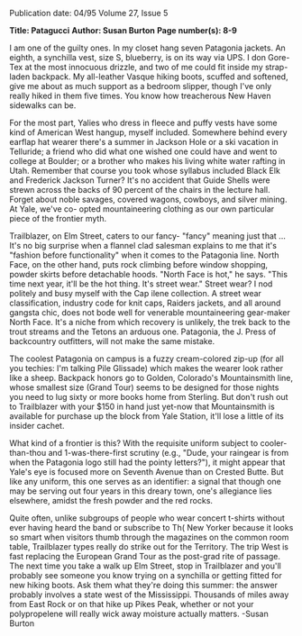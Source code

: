 Publication date: 04/95
Volume 27, Issue 5

**Title: Patagucci**
**Author: Susan Burton**
**Page number(s): 8-9**

I am one of the guilty ones. In my 
closet hang seven Patagonia jackets. An 
eighth, a synchilla vest, size S, blueberry, is 
on its way via UPS. I don Gore-Tex at the 
most innocuous drizzle, and two of me 
could fit inside my strap-laden backpack. 
My all-leather Vasque hiking boots, 
scuffed and softened, give me about 
as much support as a bedroom 
slipper, though I've only really hiked 
in them five times. You know how 
treacherous New Haven sidewalks 
can be. 

For the most part, Yalies who 
dress in fleece and puffy vests have 
some kind of American West hangup, 
myself included. Somewhere behind 
every earflap hat wearer there's a 
summer in Jackson Hole or a ski 
vacation in Telluride; a friend who 
did what one wished one could have 
and went to college at Boulder; or a 
brother who makes his living white 
water rafting in Utah. Remember 
that course you took whose syllabus 
included Black Elk and Frederick 
Jackson Turner? It's no accident that 
Guide Shells were strewn across the 
backs of 90 percent of the chairs in 
the lecture hall. Forget about noble 
savages, covered wagons, cowboys, 
and silver mining. At Yale, we've co-
opted mountaineering clothing as 
our own particular piece of the 
frontier myth. 

Trailblazer, on Elm Street, caters to our 
fancy- "fancy" meaning just that ... It's no 
big surprise when a flannel clad salesman 
explains to me that it's "fashion before 
functionality" when it comes to the 
Patagonia line. North Face, on the other 
hand, puts rock climbing before window 
shopping, powder skirts before detachable 
hoods. "North Face is hot," he says. "This 
time next year, it'll be the hot thing. It's 
street wear." Street wear? I nod politely and 
busy myself with the Cap ilene collection. A 
street wear classification, industry code for 
knit caps, Raiders jackets, and all around 
gangsta chic, does not bode well for 
venerable mountaineering gear-maker 
North Face. It's a niche from which 
recovery is unlikely, the trek back to the 
trout streams and the Tetons an arduous 
one. Patagonia, the J. Press of backcountry 
outfitters, will not make the same mistake. 

The coolest Patagonia on campus is a 
fuzzy cream-colored zip-up (for all you 
techies: I'm talking Pile Glissade) which 
makes the wearer look rather like a sheep. 
Backpack honors go to Golden, Colorado's 
Mountainsmith line, whose smallest size 
(Grand Tour) seems to be designed for 
those nights you need to lug sixty or more 
books home from Sterling. But don't rush 
out to Trailblazer with your $150 in hand 
just yet-now that Mountainsmith is 
available for purchase up the block from 
Yale Station, it'll lose a little of its insider 
cachet. 

What kind of a frontier is this? With 
the requisite uniform subject to cooler-
than-thou and 1-was-there-first scrutiny 
(e.g., "Dude, your raingear is from when 
the Patagonia logo still had the pointy 
letters?"), it might appear that Yale's eye is 
focused more on Seventh Avenue than on 
Crested Butte. But like any uniform, this 
one serves as an identifier: a signal that 
though one may be serving out four years 
in this dreary town, one's allegiance lies 
elsewhere, amidst the fresh powder and the 
red rocks. 

Quite 
often, 
unlike 
subgroups of people who wear 
concert t-shirts without ever having 
heard the band or subscribe to Th( 
New Yorker because it looks so smart 
when visitors thumb through the 
magazines on the common room 
table, Trailblazer types really do 
strike out for the Territory. The trip 
West is fast replacing the European 
Grand Tour as the post-grad rite of 
passage. The next time you take a 
walk up Elm Street, stop in 
Trailblazer and you'll probably see 
someone you know trying on a 
synchilla or getting fitted for new 
hiking boots. Ask them what they're 
doing this summer: the answer 
probably involves a state west of the 
Mississippi. Thousands of miles 
away from East Rock or on that hike 
up Pikes Peak, whether or not your 
polypropelene will really wick away 
moisture actually matters. 
-Susan Burton